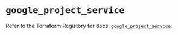 # `google_project_service`

Refer to the Terraform Registory for docs: [`google_project_service`](https://registry.terraform.io/providers/hashicorp/google-beta/5.8.0/docs/resources/google_project_service).
